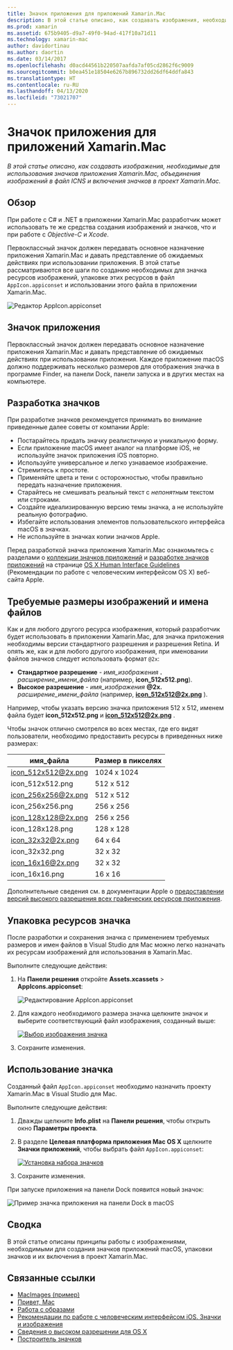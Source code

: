 ```yaml
---
title: Значок приложения для приложений Xamarin.Mac
description: В этой статье описано, как создавать изображения, необходимые для использования значков приложения Хamarin.Mac, объединения изображений в файл ICNS и включения значков в проект Xamarin.Mac.
ms.prod: xamarin
ms.assetid: 675b9405-d9a7-49f0-94ad-417f10a71d11
ms.technology: xamarin-mac
author: davidortinau
ms.author: daortin
ms.date: 03/14/2017
ms.openlocfilehash: d0acd44561b220507aafda7af05cd2862f6c9009
ms.sourcegitcommit: b0ea451e18504e6267b896732dd26df64ddfa843
ms.translationtype: HT
ms.contentlocale: ru-RU
ms.lasthandoff: 04/13/2020
ms.locfileid: "73021707"
---
```

# <a name="application-icon-for-xamarinmac-apps"></a>Значок приложения для приложений Xamarin.Mac

_В этой статье описано, как создавать изображения, необходимые для использования значков приложения Хamarin.Mac, объединения изображений в файл ICNS и включения значков в проект Xamarin.Mac._

## <a name="overview"></a>Обзор

При работе с C# и .NET в приложении Xamarin.Mac разработчик может использовать те же средства создания изображений и значков, что и при работе с *Objective-C* и *Xcode*.

Первоклассный значок должен передавать основное назначение приложения Xamarin.Mac и давать представление об ожидаемых действиях при использовании приложения. В этой статье рассматриваются все шаги по созданию необходимых для значка ресурсов изображений, упаковке этих ресурсов в файл `AppIcon.appiconset` и использовании этого файла в приложении Xamarin.Mac.

![Редактор AppIcon.appiconset](app-icon-images/intro01.png "Редактор AppIcon.appiconset")

## <a name="application-icon"></a>Значок приложения

Первоклассный значок должен передавать основное назначение приложения Xamarin.Mac и давать представление об ожидаемых действиях при использовании приложения. Каждое приложение macOS должно поддерживать несколько размеров для отображения значка в программе Finder, на панели Dock, панели запуска и в других местах на компьютере.

## <a name="designing-the-icon"></a>Разработка значков

При разработке значков рекомендуется принимать во внимание приведенные далее советы от компании Apple:

- Постарайтесь придать значку реалистичную и уникальную форму.
- Если приложение macOS имеет аналог на платформе iOS, не используйте значок приложения iOS повторно.
- Используйте универсальное и легко узнаваемое изображение.
- Стремитесь к простоте.
- Применяйте цвета и тени с осторожностью, чтобы правильно передать назначение приложения.
- Старайтесь не смешивать реальный текст с _непонятным_ текстом или строками.
- Создайте идеализированную версию темы значка, а не используйте реальную фотографию.
- Избегайте использования элементов пользовательского интерфейса macOS в значках.
- Не используйте в значках копии значков Apple.

Перед разработкой значка приложения Xamarin.Mac ознакомьтесь с разделами о [коллекции значков приложений](https://developer.apple.com/library/mac/documentation/UserExperience/Conceptual/OSXHIGuidelines/Gallery.html#//apple_ref/doc/uid/20000957-CH88-SW1) и [разработке значков приложений](https://developer.apple.com/library/mac/documentation/UserExperience/Conceptual/OSXHIGuidelines/Designing.html#//apple_ref/doc/uid/20000957-CH87-SW1) на странице [OS X Human Interface Guidelines](https://developer.apple.com/library/mac/documentation/UserExperience/Conceptual/OSXHIGuidelines/) (Рекомендации по работе с человеческим интерфейсом OS X) веб-сайта Apple.

## <a name="required-image-sizes-and-filenames"></a>Требуемые размеры изображений и имена файлов

Как и для любого другого ресурса изображения, который разработчик будет использовать в приложении Xamarin.Mac, для значка приложения необходимы версии стандартного разрешения и разрешения Retina. И опять же, как и для любого другого изображения, при именовании файлов значков следует использовать формат `@2x`:

- **Стандартное разрешение**  - _имя_изображения_ **.** _расширение_имени_файла_ (например, **icon_512x512.png**).
- **Высокое разрешение**  - _имя_изображения_ **@2x.** _расширение_имени_файла_ (например, **icon_512x512@2x.png** ).

Например, чтобы указать версию значка приложения 512 x 512, именем файла будет **icon_512x512.png** и **icon_512x512@2x.png** .

Чтобы значок отлично смотрелся во всех местах, где его видят пользователи, необходимо предоставить ресурсы в приведенных ниже размерах:

|имя_файла|Размер в пикселях|
|---|---|
|icon_512x512@2x.png|1024 x 1024|
|icon_512x512.png|512 x 512|
|icon_256x256@2x.png|512 x 512|
|icon_256x256.png|256 x 256|
|icon_128x128@2x.png|256 x 256|
|icon_128x128.png|128 x 128|
|icon_32x32@2x.png|64 x 64|
|icon_32x32.png|32 x 32|
|icon_16x16@2x.png|32 x 32|
|icon_16x16.png|16 x 16|

Дополнительные сведения см. в документации Apple о [предоставлении версий высокого разрешения всех графических ресурсов приложения](https://developer.apple.com/library/mac/documentation/GraphicsAnimation/Conceptual/HighResolutionOSX/Optimizing/Optimizing.html#//apple_ref/doc/uid/TP40012302-CH7-SW3).

## <a name="packaging-the-icon-resources"></a>Упаковка ресурсов значка

После разработки и сохранения значка с применением требуемых размеров и имен файлов в Visual Studio для Mac можно легко назначать их ресурсам изображений для использования в Xamarin.Mac.

Выполните следующие действия:

1. На **Панели решения** откройте **Assets.xcassets** > **AppIcons.appiconset**: 

    ![Редактирование AppIcon.appiconset](app-icon-images/intro01.png "Редактирование AppIcon.appiconset")
2. Для каждого необходимого размера значка щелкните значок и выберите соответствующий файл изображения, созданный выше: 

    [![Выбор изображения значка](app-icon-images/intro02.png "Выбор изображения значка")](app-icon-images/intro02-large.png#lightbox)
3. Сохраните изменения.

## <a name="using-the-icon"></a>Использование значка

Созданный файл `AppIcon.appiconset` необходимо назначить проекту Xamarin.Mac в Visual Studio для Mac.

Выполните следующие действия:

1. Дважды щелкните **Info.plist** на **Панели решения**, чтобы открыть окно **Параметры проекта**.
2. В разделе **Целевая платформа приложения Mac OS X** щелкните **Значки приложений**, чтобы выбрать файл `AppIcon.appiconset`: 

    [![Установка набора значков](app-icon-images/icon01.png "Установка набора значков")](app-icon-images/icon01-large.png#lightbox)
3. Сохраните изменения.

При запуске приложения на панели Dock появится новый значок:

![Пример значка приложения на панели Dock в macOS](app-icon-images/icon04.png "Пример значка приложения на панели Dock в macOS")

## <a name="summary"></a>Сводка

В этой статье описаны принципы работы с изображениями, необходимыми для создания значков приложений macOS, упаковки значков и их включения в проект Xamarin.Mac.

## <a name="related-links"></a>Связанные ссылки

- [MacImages (пример)](https://docs.microsoft.com/samples/xamarin/mac-samples/macimages)
- [Привет, Mac](~/mac/get-started/hello-mac.md)
- [Работа с образами](~/mac/app-fundamentals/image.md)
- [Рекомендации по работе с человеческим интерфейсом iOS. Значки и изображения](https://developer.apple.com/macos/human-interface-guidelines/icons-and-images/image-size-and-resolution/)
- [Сведения о высоком разрешении для OS X](https://developer.apple.com/library/content/documentation/GraphicsAnimation/Conceptual/HighResolutionOSX/Introduction/Introduction.html)
- [Построитель значков](https://itunes.apple.com/us/app/icns-builder/id554660130?mt=12)
